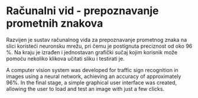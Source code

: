 # Računalni vid - prepoznavanje prometnih znakova 

Razvijen je sustav računalnog vida za prepoznavanje prometnog znaka na slici koristeći neuronsku mrežu, pri čemu je postignuta preciznost od oko 96 %. Na kraju je izrađen i jednostavan grafički sučaj kojim korisnik može pomoću nekoliko klikova učitati sliku i testirati je.

A computer vision system was developed for traffic sign recognition in images using a neural network, achieving an accuracy of approximately 96%. In the final stage, a simple graphical user interface was created, allowing the user to load and test an image with just a few clicks.
